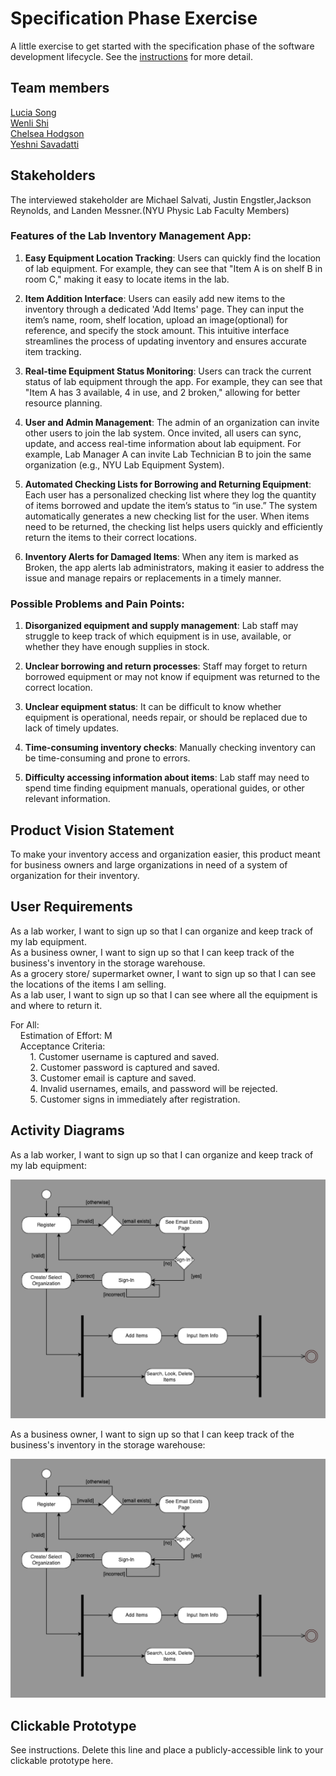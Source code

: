 # Specification Phase Exercise

A little exercise to get started with the specification phase of the software development lifecycle. See the [instructions](instructions.md) for more detail.

## Team members

[Lucia Song](https://github.com/lys7942) <br>
[Wenli Shi](https://github.com/WenliShi2332) <br>
[Chelsea Hodgson](https://github.com/Chelsea-Hodgson) <br>
[Yeshni Savadatti](https://github.com/yeshnii) <br>

## Stakeholders
The interviewed stakeholder are Michael Salvati, Justin Engstler,Jackson Reynolds, and Landen Messner.(NYU Physic Lab Faculty Members)

 ### Features of the Lab Inventory Management App:

1. **Easy Equipment Location Tracking**: Users can quickly find the location of lab equipment. For example, they can see that "Item A is on shelf B in room C," making it easy to locate items in the lab.

2. **Item Addition Interface**: Users can easily add new items to the inventory through a dedicated 'Add Items' page. They can input the item’s name, room, shelf location, upload an image(optional) for reference, and specify the stock amount. This intuitive interface streamlines the process of updating inventory and ensures accurate item tracking.

3. **Real-time Equipment Status Monitoring**: Users can track the current status of lab equipment through the app. For example, they can see that "Item A has 3 available, 4 in use, and 2 broken," allowing for better resource planning.

4. **User and Admin Management**: The admin of an organization can invite other users to join the lab system. Once invited, all users can sync, update, and access real-time information about lab equipment. For example, Lab Manager A can invite Lab Technician B to join the same organization (e.g., NYU Lab Equipment System).

5. **Automated Checking Lists for Borrowing and Returning Equipment**: Each user has a personalized checking list where they log the quantity of items borrowed and update the item’s status to “in use.” The system automatically generates a new checking list for the user. When items need to be returned, the checking list helps users quickly and efficiently return the items to their correct locations.
6. **Inventory Alerts for Damaged Items**: When any item is marked as Broken, the app alerts lab administrators, making it easier to address the issue and manage repairs or replacements in a timely manner.

### Possible Problems and Pain Points:

1. **Disorganized equipment and supply management**: Lab staff may struggle to keep track of which equipment is in use, available, or whether they have enough supplies in stock.

2. **Unclear borrowing and return processes**: Staff may forget to return borrowed equipment or may not know if equipment was returned to the correct location.

3. **Unclear equipment status**: It can be difficult to know whether equipment is operational, needs repair, or should be replaced due to lack of timely updates.

4. **Time-consuming inventory checks**: Manually checking inventory can be time-consuming and prone to errors.

5. **Difficulty accessing information about items**: Lab staff may need to spend time finding equipment manuals, operational guides, or other relevant information.

## Product Vision Statement

To make your inventory access and organization easier, this product meant for business owners and large organizations in need of a system of organization for their inventory. 

## User Requirements

As a lab worker, I want to sign up so that I can organize and keep track of my lab equipment. <br>
As a business owner, I want to sign up so that I can keep track of the business's inventory in the storage warehouse. <br>
As a grocery store/ supermarket owner, I want to sign up so that I can see the locations of the items I am selling. <br>
As a lab user, I want to sign up so that I can see where all the equipment is and where to return it. <br>

For All: <br>
&nbsp;&nbsp;&nbsp;&nbsp;Estimation of Effort: M <br>
&nbsp;&nbsp;&nbsp;&nbsp;Acceptance Criteria: <br>
&nbsp;&nbsp;&nbsp;&nbsp;&nbsp;&nbsp;&nbsp;&nbsp;1. Customer username is captured and saved. <br>
&nbsp;&nbsp;&nbsp;&nbsp;&nbsp;&nbsp;&nbsp;&nbsp;2. Customer password is captured and saved. <br>
&nbsp;&nbsp;&nbsp;&nbsp;&nbsp;&nbsp;&nbsp;&nbsp;3. Customer email is capture and saved. <br>
&nbsp;&nbsp;&nbsp;&nbsp;&nbsp;&nbsp;&nbsp;&nbsp;4. Invalid usernames, emails, and password will be rejected. <br>
&nbsp;&nbsp;&nbsp;&nbsp;&nbsp;&nbsp;&nbsp;&nbsp;5. Customer signs in immediately after registration. <br>

## Activity Diagrams

As a lab worker, I want to sign up so that I can organize and keep track of my lab equipment:

![image](./pictures/ActivityDia.png)

As a business owner, I want to sign up so that I can keep track of the business's inventory in the storage warehouse:

![image](./pictures/ActivityDia.png)

## Clickable Prototype

See instructions. Delete this line and place a publicly-accessible link to your clickable prototype here.
